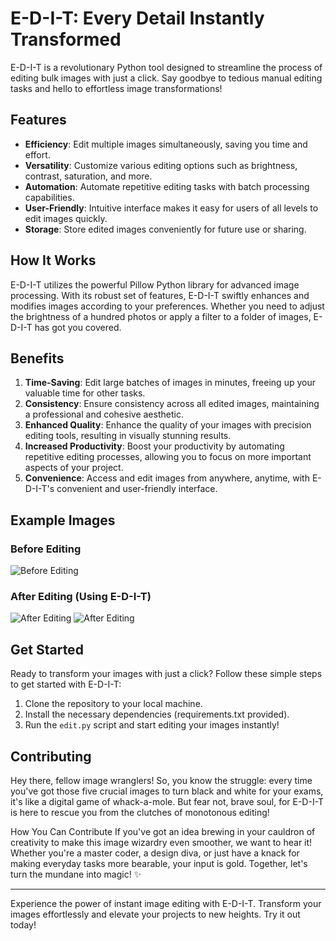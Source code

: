 # E-D-I-T: Every Detail Instantly Transformed

E-D-I-T is a revolutionary Python tool designed to streamline the process of editing bulk images with just a click. Say goodbye to tedious manual editing tasks and hello to effortless image transformations!

## Features

- **Efficiency**: Edit multiple images simultaneously, saving you time and effort.
- **Versatility**: Customize various editing options such as brightness, contrast, saturation, and more.
- **Automation**: Automate repetitive editing tasks with batch processing capabilities.
- **User-Friendly**: Intuitive interface makes it easy for users of all levels to edit images quickly.
- **Storage**: Store edited images conveniently for future use or sharing.

## How It Works

E-D-I-T utilizes the powerful Pillow Python library for advanced image processing. With its robust set of features, E-D-I-T swiftly enhances and modifies images according to your preferences. Whether you need to adjust the brightness of a hundred photos or apply a filter to a folder of images, E-D-I-T has got you covered.

## Benefits

1. **Time-Saving**: Edit large batches of images in minutes, freeing up your valuable time for other tasks.
2. **Consistency**: Ensure consistency across all edited images, maintaining a professional and cohesive aesthetic.
3. **Enhanced Quality**: Enhance the quality of your images with precision editing tools, resulting in visually stunning results.
4. **Increased Productivity**: Boost your productivity by automating repetitive editing processes, allowing you to focus on more important aspects of your project.
5. **Convenience**: Access and edit images from anywhere, anytime, with E-D-I-T's convenient and user-friendly interface.

## Example Images

### Before Editing
![Before Editing](images/puppy.jpg)

### After Editing (Using E-D-I-T)
![After Editing](images/edited_puppy.jpg)
![After Editing](images/new_background.jpg)

## Get Started

Ready to transform your images with just a click? Follow these simple steps to get started with E-D-I-T:

1. Clone the repository to your local machine.
2. Install the necessary dependencies (requirements.txt provided).
3. Run the `edit.py` script and start editing your images instantly!

## Contributing

Hey there, fellow image wranglers! So, you know the struggle: every time you've got those five crucial images to turn black and white for your exams, it's like a digital game of whack-a-mole. But fear not, brave soul, for E-D-I-T is here to rescue you from the clutches of monotonous editing!

How You Can Contribute
If you've got an idea brewing in your cauldron of creativity to make this image wizardry even smoother, we want to hear it! Whether you're a master coder, a design diva, or just have a knack for making everyday tasks more bearable, your input is gold.
Together, let's turn the mundane into magic! ✨


---

Experience the power of instant image editing with E-D-I-T. Transform your images effortlessly and elevate your projects to new heights. Try it out today!
